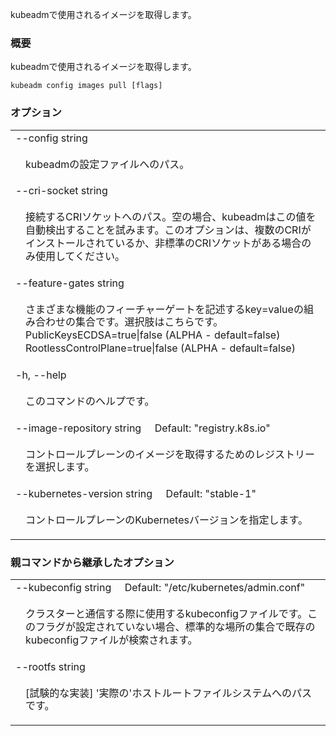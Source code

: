 <!--
The file is auto-generated from the Go source code of the component using a generic
[generator](https://github.com/kubernetes-sigs/reference-docs/). To learn how
to generate the reference documentation, please read
[Contributing to the reference documentation](/docs/contribute/generate-ref-docs/).
To update the reference content, please follow the 
[Contributing upstream](/docs/contribute/generate-ref-docs/contribute-upstream/)
guide. You can file document formatting bugs against the
[reference-docs](https://github.com/kubernetes-sigs/reference-docs/) project.
-->


kubeadmで使用されるイメージを取得します。

### 概要

kubeadmで使用されるイメージを取得します。

```
kubeadm config images pull [flags]
```

### オプション

   <table style="width: 100%; table-layout: fixed;">
<colgroup>
<col span="1" style="width: 10px;" />
<col span="1" />
</colgroup>
<tbody>

<tr>
<td colspan="2">--config string</td>
</tr>
<tr>
<td></td><td style="line-height: 130%; word-wrap: break-word;"><p>kubeadmの設定ファイルへのパス。</p></td>
</tr>

<tr>
<td colspan="2">--cri-socket string</td>
</tr>
<tr>
<td></td><td style="line-height: 130%; word-wrap: break-word;"><p>接続するCRIソケットへのパス。空の場合、kubeadmはこの値を自動検出することを試みます。このオプションは、複数のCRIがインストールされているか、非標準のCRIソケットがある場合のみ使用してください。</p></td>
</tr>

<tr>
<td colspan="2">--feature-gates string</td>
</tr>
<tr>
<td></td><td style="line-height: 130%; word-wrap: break-word;"><p>さまざまな機能のフィーチャーゲートを記述するkey=valueの組み合わせの集合です。選択肢はこちらです。<br/>PublicKeysECDSA=true|false (ALPHA - default=false)<br/>RootlessControlPlane=true|false (ALPHA - default=false)</p></td>
</tr>

<tr>
<td colspan="2">-h, --help</td>
</tr>
<tr>
<td></td><td style="line-height: 130%; word-wrap: break-word;"><p>このコマンドのヘルプです。</p></td>
</tr>

<tr>
<td colspan="2">--image-repository string&nbsp;&nbsp;&nbsp;&nbsp;&nbsp;Default: "registry.k8s.io"</td>
</tr>
<tr>
<td></td><td style="line-height: 130%; word-wrap: break-word;"><p>コントロールプレーンのイメージを取得するためのレジストリーを選択します。</p></td>
</tr>

<tr>
<td colspan="2">--kubernetes-version string&nbsp;&nbsp;&nbsp;&nbsp;&nbsp;Default: "stable-1"</td>
</tr>
<tr>
<td></td><td style="line-height: 130%; word-wrap: break-word;"><p>コントロールプレーンのKubernetesバージョンを指定します。</p></td>
</tr>

</tbody>
</table>



### 親コマンドから継承したオプション

   <table style="width: 100%; table-layout: fixed;">
<colgroup>
<col span="1" style="width: 10px;" />
<col span="1" />
</colgroup>
<tbody>

<tr>
<td colspan="2">--kubeconfig string&nbsp;&nbsp;&nbsp;&nbsp;&nbsp;Default: "/etc/kubernetes/admin.conf"</td>
</tr>
<tr>
<td></td><td style="line-height: 130%; word-wrap: break-word;"><p>クラスターと通信する際に使用するkubeconfigファイルです。このフラグが設定されていない場合、標準的な場所の集合で既存のkubeconfigファイルが検索されます。</p></td>
</tr>

<tr>
<td colspan="2">--rootfs string</td>
</tr>
<tr>
<td></td><td style="line-height: 130%; word-wrap: break-word;"><p>[試験的な実装] '実際の'ホストルートファイルシステムへのパスです。</p></td>
</tr>

</tbody>
</table>




